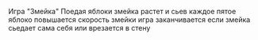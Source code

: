 Игра "Змейка"
Поедая яблоки змейка растет и сьев каждое пятое яблоко повышается скорость змейки 
игра заканчивается если змейка сьедает сама себя или врезается в стену 